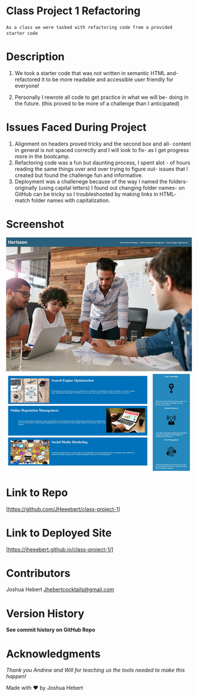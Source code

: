 # Class Project 1 Refactoring
    As a class we were tasked with refactoring code from a provided starter code 

# Description
1. We took a starter code that was not written in semantic HTML and-
    refactored it to be more readable and accessible user friendly for everyone!

2. Personally I rewrote all code to get practice in what we will be-
    doing in the future. (this proved to be more of a challenge than I anticipated)


# Issues Faced During Project
1. Alignment on headers proved tricky and the second box and all- 
    content in general is not spaced correctly and I will look to fix- 
    as I get progress more in the bootcamp.
2. Refactoring code was a fun but daunting process, I spent alot -
    of hours reading the same things over and over trying to figure out-
    issues that I created but found the challenge fun and informative.
3. Deployment was a challenege because of the way I named the folders- 
    originally (using capital letters) I found out changing folder names-
    on GitHub can be tricky so I troubleshooted by making links in HTML- 
    match folder names with capitalization.

# Screenshot
<img src= "Assets\images\screenshot-project-1.jpg" 
    alt= "this should be a screenshot"/>


# Link to Repo
[https://github.com/JHeeebert/class-project-1]

# Link to Deployed Site
[https://jheeebert.github.io/class-project-1/]

# Contributors
Joshua Hebert
Jhebertcocktails@gmail.com

# Version History
**See commit history on GitHub Repo**

# Acknowledgments
*Thank you Andrew and Will for teaching us the tools needed to make this happen!*

Made with ❤️ by Joshua Hebert                      